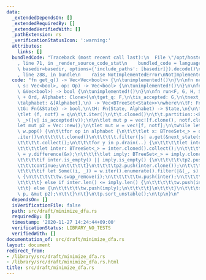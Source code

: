 ```yaml
---
data:
  _extendedDependsOn: []
  _extendedRequiredBy: []
  _extendedVerifiedWith: []
  _pathExtension: rs
  _verificationStatusIcon: ':warning:'
  attributes:
    links: []
  bundledCode: "Traceback (most recent call last):\n  File \"/opt/hostedtoolcache/Python/3.9.1/x64/lib/python3.9/site-packages/onlinejudge_verify/documentation/build.py\"\
    , line 71, in _render_source_code_stat\n    bundled_code = language.bundle(stat.path,\
    \ basedir=basedir, options={'include_paths': [basedir]}).decode()\n  File \"/opt/hostedtoolcache/Python/3.9.1/x64/lib/python3.9/site-packages/onlinejudge_verify/languages/rust.py\"\
    , line 288, in bundle\n    raise NotImplementedError\nNotImplementedError\n"
  code: "fn get_q() -> Vec<Vec<bool>> {\n\tunimplemented!()\n}\n\nfn next_state(mut\
    \ s: Vec<bool>, op: Op) -> Vec<bool> {\n\tunimplemented!()\n}\n\nfn is_accepted(v:\
    \ &Vec<bool>) -> bool {\n\tunimplemented!()\n}\n\nfn run<F, G, H, State: Clone\
    \ + Ord, Alphabet: Clone>(\n\tget_q: F,\n\tis_accepted: G,\n\tnext_state: H,\n\
    \talphabet: &[Alphabet],\n) -> Vec<BTreeSet<State>>\nwhere\n\tF: FnOnce() -> Vec<State>,\n\
    \tG: Fn(&State) -> bool,\n\tH: Fn(State, Alphabet) -> State,\n{\n\tlet q = get_q();\n\
    \tlet (f, notf) = q\n\t\t.iter()\n\t\t.cloned()\n\t\t.partition::<BTreeSet<_>,\
    \ _>(|v| is_accepted(v));\n\n\tlet mut p = vec![f.clone(), notf.clone()];\n\t\
    let mut p2 = Vec::new();\n\tlet mut w = vec![f, notf];\n\twhile let Some(a) =\
    \ w.pop() {\n\t\tfor op in alphabet {\n\t\t\tlet x: BTreeSet<_> = q\n\t\t\t\t\
    .iter()\n\t\t\t\t.cloned()\n\t\t\t\t.filter(|s| a.get(&next_state(s.clone(), op.clone())).is_some())\n\
    \t\t\t\t.collect();\n\t\t\tfor y in p.drain(..) {\n\t\t\t\tlet inter = x.intersection(&y);\n\
    \t\t\t\tlet inter: BTreeSet<_> = inter.cloned().collect();\n\t\t\t\tlet imply\
    \ = y.difference(&x);\n\t\t\t\tlet imply: BTreeSet<_> = imply.cloned().collect();\n\
    \t\t\t\tif inter.is_empty() || imply.is_empty() {\n\t\t\t\t\tp2.push(y);\n\t\t\
    \t\t\tcontinue;\n\t\t\t\t}\n\t\t\t\tp2.push(inter.clone());\n\t\t\t\tp2.push(imply.clone());\n\
    \t\t\t\tif let Some((i, _)) = w.iter().enumerate().filter(|&(_, s)| s == &y).next()\
    \ {\n\t\t\t\t\tw.swap_remove(i);\n\t\t\t\t\tw.push(inter);\n\t\t\t\t\tw.push(imply);\n\
    \t\t\t\t} else if inter.len() <= imply.len() {\n\t\t\t\t\tw.push(inter);\n\t\t\
    \t\t} else {\n\t\t\t\t\tw.push(imply);\n\t\t\t\t}\n\t\t\t}\n\t\t\tstd::mem::swap(&mut\
    \ p, &mut p2);\n\t\t}\n\t}\n\tp.sort_unstable();\n\tp\n}\n"
  dependsOn: []
  isVerificationFile: false
  path: src/draft/minimize_dfa.rs
  requiredBy: []
  timestamp: '2020-11-27 14:24:44+09:00'
  verificationStatus: LIBRARY_NO_TESTS
  verifiedWith: []
documentation_of: src/draft/minimize_dfa.rs
layout: document
redirect_from:
- /library/src/draft/minimize_dfa.rs
- /library/src/draft/minimize_dfa.rs.html
title: src/draft/minimize_dfa.rs
---
```

